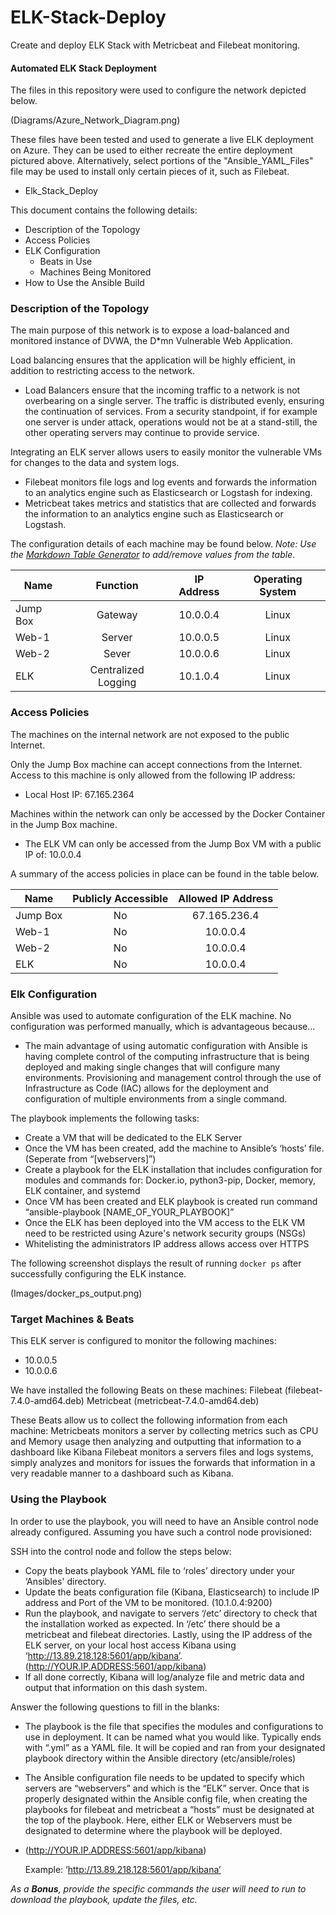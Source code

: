 # ELK-Stack-Deploy
Create and deploy ELK Stack with Metricbeat and Filebeat monitoring.
#### Automated ELK Stack Deployment

The files in this repository were used to configure the network depicted below.

(Diagrams/Azure_Network_Diagram.png)

These files have been tested and used to generate a live ELK deployment on Azure. They can be used to either recreate the entire deployment pictured above. Alternatively, select portions of the "Ansible_YAML_Files" file may be used to install only certain pieces of it, such as Filebeat.

  - Elk_Stack_Deploy

This document contains the following details:
- Description of the Topology
- Access Policies
- ELK Configuration
  - Beats in Use
  - Machines Being Monitored
- How to Use the Ansible Build


### Description of the Topology

The main purpose of this network is to expose a load-balanced and monitored instance of DVWA, the D*mn Vulnerable Web Application.

Load balancing ensures that the application will be highly efficient, in addition to restricting access to the network.
- Load Balancers ensure that the incoming traffic to a network is not overbearing on a single server. The traffic is distributed evenly, ensuring the continuation of services. From a security standpoint, if for example one server is under attack, operations would not be at a stand-still, the other operating servers may continue to provide service.

Integrating an ELK server allows users to easily monitor the vulnerable VMs for changes to the data and system logs.
- Filebeat monitors file logs and log events and forwards the information to an analytics engine such as Elasticsearch or Logstash for indexing.
- Metricbeat takes metrics and statistics that are collected and forwards the information to an analytics engine such as Elasticsearch or Logstash.

The configuration details of each machine may be found below.
_Note: Use the [Markdown Table Generator](http://www.tablesgenerator.com/markdown_tables) to add/remove values from the table_.

| Name     |       Function      | IP Address | Operating System|
|----------|:-------------------:|:----------:|:---------------:|
| Jump Box |       Gateway       |  10.0.0.4  |       Linux     |
| Web-1    |        Server       |  10.0.0.5  |       Linux     |
| Web-2    |        Sever        |  10.0.0.6  |       Linux     |
| ELK      | Centralized Logging |  10.1.0.4  |       Linux     |


### Access Policies

The machines on the internal network are not exposed to the public Internet. 

Only the Jump Box machine can accept connections from the Internet. Access to this machine is only allowed from the following IP address:
-  Local Host IP: 67.165.2364

Machines within the network can only be accessed by the Docker Container in the Jump Box machine.
- The ELK VM can only be accessed from the Jump Box VM with a public IP of: 10.0.0.4

A summary of the access policies in place can be found in the table below.

| Name     | Publicly Accessible | Allowed IP Address |
|----------|:-------------------:|:------------------:|
| Jump Box |          No         |    67.165.236.4    |
| Web-1    |          No         |      10.0.0.4      |
| Web-2    |          No         |      10.0.0.4      |
| ELK      |          No         |      10.0.0.4      |



### Elk Configuration

Ansible was used to automate configuration of the ELK machine. No configuration was performed manually, which is advantageous because...
- The main advantage of using automatic configuration with Ansible is having complete control of the computing infrastructure that is being deployed and making single changes that will configure many environments. Provisioning and management control through the use of Infrastructure as Code (IAC) allows for the deployment and configuration of multiple environments from a single command.

The playbook implements the following tasks:

- Create a VM that will be dedicated to the ELK Server
- Once the VM has been created, add the machine to Ansible’s ‘hosts’ file.(Seperate from “[webservers]”)
- Create a playbook for the ELK installation that includes configuration for modules and commands for: Docker.io, python3-pip, Docker, memory, ELK container, and systemd
- Once VM has been created and ELK playbook is created run command “ansible-playbook [NAME_OF_YOUR_PLAYBOOK]”
- Once the ELK has been deployed into the VM access to the ELK VM need to be restricted using Azure's network security groups (NSGs)
- Whitelisting the administrators IP address allows access over HTTPS


The following screenshot displays the result of running `docker ps` after successfully configuring the ELK instance.

 (Images/docker_ps_output.png)

### Target Machines & Beats
This ELK server is configured to monitor the following machines:
- 10.0.0.5
- 10.0.0.6

We have installed the following Beats on these machines:
Filebeat (filebeat-7.4.0-amd64.deb)
Metricbeat (metricbeat-7.4.0-amd64.deb)

These Beats allow us to collect the following information from each machine:
Metricbeats monitors a server by collecting metrics such as CPU and Memory usage then analyzing and outputting that information to a dashboard like Kibana
Filebeat monitors a servers files and logs systems, simply analyzes and monitors for issues the forwards that information in a very readable manner to a dashboard such as Kibana.

### Using the Playbook
In order to use the playbook, you will need to have an Ansible control node already configured. Assuming you have such a control node provisioned: 

SSH into the control node and follow the steps below:
- Copy the beats playbook YAML file to ‘roles’ directory under your ‘Ansibles' directory.
- Update the beats configuration file (Kibana, Elasticsearch) to include IP address and Port of the VM to be monitored. (10.1.0.4:9200)
- Run the playbook, and navigate to servers ‘/etc’ directory to check that the installation worked as expected. In ‘/etc’ there should be a metricbeat and filebeat directories. Lastly, using the IP address of the ELK server, on your local host access Kibana using ‘http://13.89.218.128:5601/app/kibana’. (http://YOUR.IP.ADDRESS:5601/app/kibana)
- If all done correctly, Kibana will log/analyze file and metric data and output that information on this dash system.

Answer the following questions to fill in the blanks:
- The playbook is the file that specifies the modules and configurations to use in deployment. It can be named what you would like. Typically ends with “.yml” as a YAML file. It will be copied and ran from your designated playbook directory within the Ansible directory (etc/ansible/roles)
- The Ansible configuration file needs to be updated to specify which servers are “webservers” and which is the “ELK” server. Once that is properly designated within the Ansible config file, when creating the playbooks for filebeat and metricbeat a “hosts” must be designated at the top of the playbook. Here, either ELK or Webservers must be designated to determine where the playbook will be deployed.
- (http://YOUR.IP.ADDRESS:5601/app/kibana)  

	Example: ‘http://13.89.218.128:5601/app/kibana’

_As a **Bonus**, provide the specific commands the user will need to run to download the playbook, update the files, etc._
